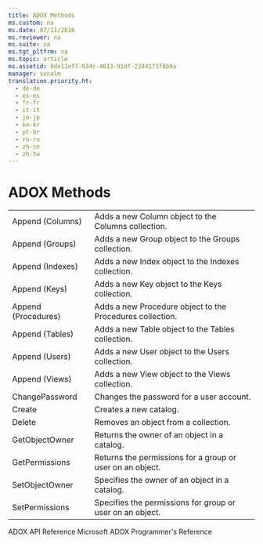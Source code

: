 ```yaml
---
title: ADOX Methods
ms.custom: na
ms.date: 07/11/2016
ms.reviewer: na
ms.suite: na
ms.tgt_pltfrm: na
ms.topic: article
ms.assetid: 8de11ef7-034c-4613-91df-2244171f0b9a
manager: sonalm
translation.priority.ht: 
  - de-de
  - es-es
  - fr-fr
  - it-it
  - ja-jp
  - ko-kr
  - pt-br
  - ru-ru
  - zh-cn
  - zh-tw
---
```

# ADOX Methods
<?xml version="1.0" encoding="utf-8"?>
<developerOrientationDocument xmlns="http://ddue.schemas.microsoft.com/authoring/2003/5" xmlns:xlink="http://www.w3.org/1999/xlink" xmlns:xsi="http://www.w3.org/2001/XMLSchema-instance" xsi:schemaLocation="http://ddue.schemas.microsoft.com/authoring/2003/5 http://dduestorage.blob.core.windows.net/ddueschema/developer.xsd">
  <introduction>
    <table xmlns:caps="http://schemas.microsoft.com/build/caps/2013/11">
      <tbody>
        <tr>
          <TD>
            <para>             <legacyLink xlink:href="7a46d23c-efef-4ec7-815d-cd3ac86787dd">Append (Columns)</legacyLink>           </para>
          </TD>
          <TD>
            <para>Adds a new <legacyBold>Column</legacyBold> object to the <legacyBold>Columns</legacyBold> collection.</para>
          </TD>
        </tr>
        <tr>
          <TD>
            <para>             <legacyLink xlink:href="56b94fc6-7ef0-4e4a-82a3-033b94c46036">Append (Groups)</legacyLink>           </para>
          </TD>
          <TD>
            <para>Adds a new <legacyBold>Group</legacyBold> object to the <legacyBold>Groups</legacyBold> collection.</para>
          </TD>
        </tr>
        <tr>
          <TD>
            <para>             <legacyLink xlink:href="6695769f-275b-4b70-81bd-1a5f7d74926c">Append (Indexes)</legacyLink>           </para>
          </TD>
          <TD>
            <para>Adds a new <legacyBold>Index</legacyBold> object to the <legacyBold>Indexes</legacyBold> collection.</para>
          </TD>
        </tr>
        <tr>
          <TD>
            <para>             <legacyLink xlink:href="215a5391-f422-42ec-99ea-4e6fbb5d3d64">Append (Keys)</legacyLink>           </para>
          </TD>
          <TD>
            <para>Adds a new <legacyBold>Key</legacyBold> object to the <legacyBold>Keys</legacyBold> collection.</para>
          </TD>
        </tr>
        <tr>
          <TD>
            <para>             <legacyLink xlink:href="38e3492c-c1e1-42e3-a71a-befdc90204db">Append (Procedures)</legacyLink>           </para>
          </TD>
          <TD>
            <para>Adds a new <legacyBold>Procedure</legacyBold> object to the <legacyBold>Procedures</legacyBold> collection.</para>
          </TD>
        </tr>
        <tr>
          <TD>
            <para>             <legacyLink xlink:href="a362ed51-314c-4783-9598-538dbf755f3d">Append (Tables)</legacyLink>           </para>
          </TD>
          <TD>
            <para>Adds a new <legacyBold>Table</legacyBold> object to the <legacyBold>Tables</legacyBold> collection.</para>
          </TD>
        </tr>
        <tr>
          <TD>
            <para>             <legacyLink xlink:href="b80bc5d5-78ca-4f75-956b-2ac658029cc7">Append (Users)</legacyLink>           </para>
          </TD>
          <TD>
            <para>Adds a new <legacyBold>User</legacyBold> object to the <legacyBold>Users</legacyBold> collection.</para>
          </TD>
        </tr>
        <tr>
          <TD>
            <para>             <legacyLink xlink:href="6070fd58-3237-4c77-a966-5b39ce5d57e4">Append (Views)</legacyLink>           </para>
          </TD>
          <TD>
            <para>Adds a new <legacyBold>View</legacyBold> object to the <legacyBold>Views</legacyBold> collection.</para>
          </TD>
        </tr>
        <tr>
          <TD>
            <para>             <legacyLink xlink:href="d187fbc6-5fac-4abb-803d-bf344dcf0302">ChangePassword</legacyLink>           </para>
          </TD>
          <TD>
            <para>Changes the password for a user account.</para>
          </TD>
        </tr>
        <tr>
          <TD>
            <para>             <legacyLink xlink:href="64f5c21c-b581-42d8-bdc7-c4f1bebaf105">Create</legacyLink>           </para>
          </TD>
          <TD>
            <para>Creates a new catalog.</para>
          </TD>
        </tr>
        <tr>
          <TD>
            <para>             <legacyLink xlink:href="e6b6e3a4-8952-4d79-81f4-51019c338374">Delete</legacyLink>           </para>
          </TD>
          <TD>
            <para>Removes an object from a collection.</para>
          </TD>
        </tr>
        <tr>
          <TD>
            <para>             <legacyLink xlink:href="8965adf0-9075-4125-8142-73eb700029c3">GetObjectOwner</legacyLink>           </para>
          </TD>
          <TD>
            <para>Returns the owner of an object in a catalog.</para>
          </TD>
        </tr>
        <tr>
          <TD>
            <para>             <legacyLink xlink:href="df201c1f-c76a-465d-98f0-83b7fc36e6e3">GetPermissions</legacyLink>           </para>
          </TD>
          <TD>
            <para>Returns the permissions for a group or user on an object.</para>
          </TD>
        </tr>
        <tr>
          <TD>
            <para>             <legacyLink xlink:href="e5170a37-9d6e-43db-bfb6-9b6631fa3048">SetObjectOwner</legacyLink>           </para>
          </TD>
          <TD>
            <para>Specifies the owner of an object in a catalog.</para>
          </TD>
        </tr>
        <tr>
          <TD>
            <para>             <legacyLink xlink:href="b7f925d7-b05c-4376-bb49-f8d2c17b8b24">SetPermissions</legacyLink>           </para>
          </TD>
          <TD>
            <para>Specifies the permissions for group or user on an object.</para>
          </TD>
        </tr>
      </tbody>
    </table>
  </introduction>
  <relatedTopics>
<link xlink:href="ef700465-2e97-46e8-8213-2d662501e540">ADOX API Reference</link>
<link xlink:href="c6579b5b-a93e-48c5-8847-743fc4590cd2">Microsoft ADOX Programmer's Reference</link>
</relatedTopics>
</developerOrientationDocument>